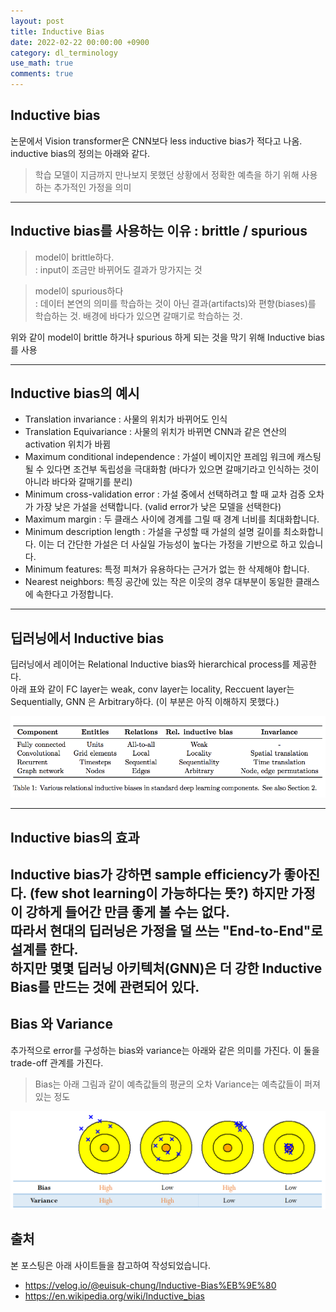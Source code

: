 ```yaml
---
layout: post
title: Inductive Bias
date: 2022-02-22 00:00:00 +0900
category: dl_terminology
use_math: true
comments: true
---
```

## Inductive bias

논문에서 Vision transformer은 CNN보다 less inductive bias가 적다고 나옴. inductive bias의 정의는 아래와 같다.
> 학습 모델이 지금까지 만나보지 못했던 상황에서 정확한 예측을 하기 위해 사용하는 추가적인 가정을 의미

---

## Inductive bias를 사용하는 이유 : brittle / spurious

> model이 brittle하다. <br>
> : input이 조금만 바뀌어도 결과가 망가지는 것

> model이 spurious하다  <br>
> : 데이터 본연의 의미를 학습하는 것이 아닌 결과(artifacts)와 편향(biases)를 학습하는 것. 배경에 바다가 있으면 갈매기로 학습하는 것.

위와 같이 model이 brittle 하거나 spurious 하게 되는 것을 막기 위해 Inductive bias 를 사용

---

## Inductive bias의 예시

- Translation invariance : 사물의 위치가 바뀌어도 인식
- Translation Equivariance : 사물의 위치가 바뀌면 CNN과 같은 연산의 activation 위치가 바뀜
- Maximum conditional independence : 가설이 베이지안 프레임 워크에 캐스팅 될 수 있다면 조건부 독립성을 극대화함 (바다가 있으면 갈매기라고 인식하는 것이 아니라 바다와 갈매기를 분리)
- Minimum cross-validation error : 가설 중에서 선택하려고 할 때 교차 검증 오차가 가장 낮은 가설을 선택합니다. (valid error가 낮은 모델을 선택한다)
- Maximum margin : 두 클래스 사이에 경계를 그릴 때 경계 너비를 최대화합니다.
- Minimum description length : 가설을 구성할 때 가설의 설명 길이를 최소화합니다. 이는 더 간단한 가설은 더 사실일 가능성이 높다는 가정을 기반으로 하고 있습니다.
- Minimum features: 특정 피쳐가 유용하다는 근거가 없는 한 삭제해야 합니다.
- Nearest neighbors: 특징 공간에 있는 작은 이웃의 경우 대부분이 동일한 클래스에 속한다고 가정합니다.

---

## 딥러닝에서 Inductive bias

딥러닝에서 레이어는 Relational Inductive bias와 hierarchical process를 제공한다.<br>
아래 표와 같이 FC layer는 weak, conv layer는 locality, Reccuent layer는 Sequentially, GNN 은 Arbitrary하다. (이 부분은 아직 이해하지 못했다.)

![alt text](/public/img/220222/dnn_inductive_bias.png)

---

## Inductive bias의 효과

Inductive bias가 강하면 sample efficiency가 좋아진다. (few shot learning이 가능하다는 뜻?) 하지만 가정이 강하게 들어간 만큼 좋게 볼 수는 없다.<br>
따라서 현대의 딥러닝은 가정을 덜 쓰는 "End-to-End"로 설계를 한다.<br>
하지만 몇몇 딥러닝 아키텍처(GNN)은 더 강한 Inductive Bias를 만드는 것에 관련되어 있다.
---

## Bias 와 Variance

추가적으로 error를 구성하는 bias와 variance는 아래와 같은 의미를 가진다. 이 둘을 trade-off 관계를 가진다.

> Bias는 아래 그림과 같이 예측값들의 평균의 오차
> Variance는 예측값들이 퍼져있는 정도

![alt text](/public/img/220222/bias_variance.png)

## 출처

본 포스팅은 아래 사이트들을 참고하여 작성되었습니다.

- <https://velog.io/@euisuk-chung/Inductive-Bias%EB%9E%80>
- <https://en.wikipedia.org/wiki/Inductive_bias>
